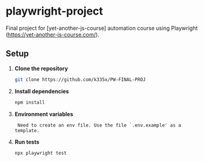 # playwright-project
Final project for [yet-another-js-course] automation course using Playwright (https://yet-another-js-course.com/).

## Setup
1. **Clone the repository**
   ```bash
   git clone https://github.com/k335x/PW-FINAL-PROJ
   ```
2. **Install dependencies**
   ```bash
   npm install
   ```
3. **Environment variables**
   ```env
    Need to create an env file. Use the file `.env.example' as a template.
   ```
4. **Run tests**
   ```bash
   npx playwright test
   ```
